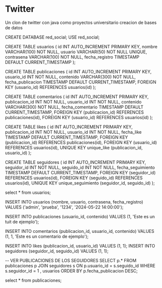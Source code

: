 # Twitter
Un clon de twitter con java como proyectos universitario
creacion de bases de datos 

CREATE DATABASE red_social;
USE red_social;

CREATE TABLE usuarios (
    id INT AUTO_INCREMENT PRIMARY KEY,
    nombre VARCHAR(100) NOT NULL,
    usuario VARCHAR(50) NOT NULL UNIQUE,
    contrasena VARCHAR(100) NOT NULL,
    fecha_registro TIMESTAMP DEFAULT CURRENT_TIMESTAMP
);

CREATE TABLE publicaciones (
    id INT AUTO_INCREMENT PRIMARY KEY,
    usuario_id INT NOT NULL,
    contenido VARCHAR(300) NOT NULL,
    fecha_publicacion TIMESTAMP DEFAULT CURRENT_TIMESTAMP,
    FOREIGN KEY (usuario_id) REFERENCES usuarios(id)
);

CREATE TABLE comentarios (
    id INT AUTO_INCREMENT PRIMARY KEY,
    publicacion_id INT NOT NULL,
    usuario_id INT NOT NULL,
    contenido VARCHAR(300) NOT NULL,
    fecha_comentario TIMESTAMP DEFAULT CURRENT_TIMESTAMP,
    FOREIGN KEY (publicacion_id) REFERENCES publicaciones(id),
    FOREIGN KEY (usuario_id) REFERENCES usuarios(id)
);

CREATE TABLE likes (
    id INT AUTO_INCREMENT PRIMARY KEY,
    publicacion_id INT NOT NULL,
    usuario_id INT NOT NULL,
    fecha_like TIMESTAMP DEFAULT CURRENT_TIMESTAMP,
    FOREIGN KEY (publicacion_id) REFERENCES publicaciones(id),
    FOREIGN KEY (usuario_id) REFERENCES usuarios(id),
    UNIQUE KEY unique_like (publicacion_id, usuario_id)
);

CREATE TABLE seguidores (
    id INT AUTO_INCREMENT PRIMARY KEY,
    seguidor_id INT NOT NULL,
    seguido_id INT NOT NULL,
    fecha_seguimiento TIMESTAMP DEFAULT CURRENT_TIMESTAMP,
    FOREIGN KEY (seguidor_id) REFERENCES usuarios(id),
    FOREIGN KEY (seguido_id) REFERENCES usuarios(id),
    UNIQUE KEY unique_seguimiento (seguidor_id, seguido_id)
);

select * from usuarios;

INSERT INTO usuarios (nombre, usuario, contrasena, fecha_registro) 
VALUES ('admin', 'prueba', '1234', '2024-05-22 14:00:00');

INSERT INTO publicaciones (usuario_id, contenido)
 VALUES (1, 'Este es un tuit de ejemplo');

INSERT INTO comentarios (publicacion_id, usuario_id, contenido) 
VALUES (1, 1, 'Este es un comentario de ejemplo');

INSERT INTO likes (publicacion_id, usuario_id) VALUES (1, 1);
INSERT INTO seguidores (seguidor_id, seguido_id) VALUES (1, 1);

-- VER PUBLICACIONES DE LOS SEGUIDORES
SELECT p.* 
FROM publicaciones p 
JOIN seguidores s ON p.usuario_id = s.seguido_id 
WHERE s.seguidor_id = 1 , usuarios
ORDER BY p.fecha_publicacion DESC;

select * from publicaciones;
